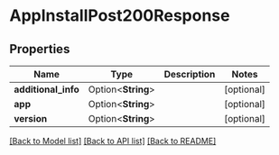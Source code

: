 # AppInstallPost200Response

## Properties

Name | Type | Description | Notes
------------ | ------------- | ------------- | -------------
**additional_info** | Option<**String**> |  | [optional]
**app** | Option<**String**> |  | [optional]
**version** | Option<**String**> |  | [optional]

[[Back to Model list]](../README.md#documentation-for-models) [[Back to API list]](../README.md#documentation-for-api-endpoints) [[Back to README]](../README.md)


